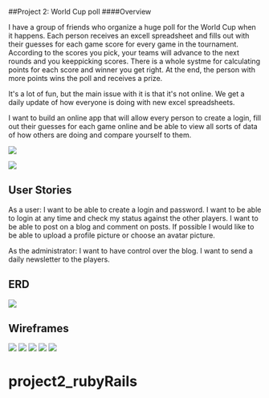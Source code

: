 ##Project 2: World Cup poll
####Overview

I have a group of friends who organize a huge poll for the World Cup when it happens. Each person receives an excell spreadsheet and fills out with their guesses for each game score for every game in the tournament. According to the scores you pick, your teams will advance to the next rounds and you keeppicking scores. There is a whole systme for calculating points for each score and winner you get right. At the end, the person with more points wins the poll and receives a prize.

It's a lot of fun, but the main issue with it is that it's not online. We get a daily update of how everyone is doing with new excel spreadsheets.

I want to build an online app that will allow every person to create a login, fill out their guesses for each game online and be able to view all sorts of data of how others are doing and compare yourself to them.

![](http://images.rapgenius.com/8799e2891c6489fe1eacc36ef729fcde.599x280x1.png)

![](http://sarma.mk/wp-content/uploads/2013/12/world-cup-brazil-schedule1.jpg)

## User Stories
As a user:
I want to be able to create a login and password.
I want to be able to login at any time and check my status against the other players.
I want to be able to post on a blog and comment on posts.
If possible I would like to be able to upload a profile picture or choose an avatar picture.

As the administrator:
I want to have control over the blog.
I want to send a daily newsletter to the players.

## ERD
![](https://raw.githubusercontent.com/pericles3d/project2_rubyRails/starter/public/images/ScreenShot%202015-07-27%20at%2012.33.43%20AM.png)

## Wireframes
![](https://raw.githubusercontent.com/pericles3d/project2_rubyRails/starter/public/images/IMG_3279.JPG)
![](https://raw.githubusercontent.com/pericles3d/project2_rubyRails/starter/public/images/IMG_3280.JPG)
![](https://raw.githubusercontent.com/pericles3d/project2_rubyRails/starter/public/images/IMG_3276.JPG)
![](https://raw.githubusercontent.com/pericles3d/project2_rubyRails/starter/public/images/IMG_3277.JPG)
![](https://raw.githubusercontent.com/pericles3d/project2_rubyRails/starter/public/images/IMG_3278.JPG)


# project2_rubyRails
